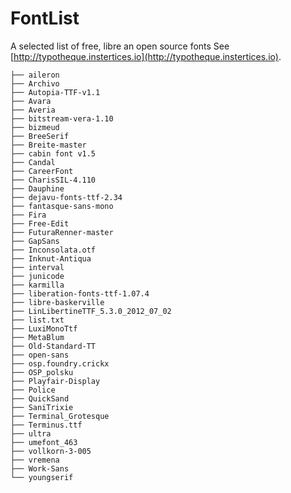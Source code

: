# FontList
A selected list of free, libre an open source fonts
See [http://typotheque.instertices.io](http://typotheque.instertices.io).

```
├── aileron
├── Archivo
├── Autopia-TTF-v1.1
├── Avara
├── Averia
├── bitstream-vera-1.10
├── bizmeud
├── BreeSerif
├── Breite-master
├── cabin font v1.5
├── Candal
├── CareerFont
├── CharisSIL-4.110
├── Dauphine
├── dejavu-fonts-ttf-2.34
├── fantasque-sans-mono
├── Fira
├── Free-Edit
├── FuturaRenner-master
├── GapSans
├── Inconsolata.otf
├── Inknut-Antiqua
├── interval
├── junicode
├── karmilla
├── liberation-fonts-ttf-1.07.4
├── libre-baskerville
├── LinLibertineTTF_5.3.0_2012_07_02
├── list.txt
├── LuxiMonoTtf
├── MetaBlum
├── Old-Standard-TT
├── open-sans
├── osp.foundry.crickx
├── OSP_polsku
├── Playfair-Display
├── Police
├── QuickSand
├── SaniTrixie
├── Terminal_Grotesque
├── Terminus.ttf
├── ultra
├── umefont_463
├── vollkorn-3-005
├── vremena
├── Work-Sans
└── youngserif
```
